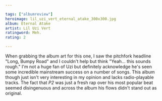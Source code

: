 ```yaml
---

tags: ["albumreview"]
heroimage: lil_uzi_vert_eternal_atake_300x300.jpg
album: Eternal Atake
artist: Lil Uzi Vert
ratingword: Meh.
rating: 2

---
```


When grabbing the album art for this one, I saw the pitchfork headline "Long, Bumpy Road" and I couldn't help but think "Yeah... this sounds rough." I'm not a huge fan of Uzi but definitely acknowledge he's seen some incredible mainstream success on a number of songs. This album though just isn't very interesting in my opinion and lacks radio-playable tracks. The fact that *P2* was just a fresh rap over his most popular beat seemed disingenuous and across the album his flows didn't stand out as original.